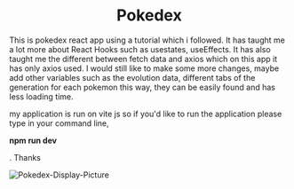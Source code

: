 <h1 align="center">Pokedex</h1>

This is pokedex react app using a tutorial which i followed. It has taught me a lot more about React Hooks such as usestates, useEffects. It has also taught me the different between fetch data and axios which on this app it has only axios used. I would still like to make some more changes, maybe add other variables such as the evolution data, different tabs of the generation for each pokemon this way, they can be easily found and has less loading time.

my application is run on vite js so if you'd like to run the application please type in your command line, <p ><strong>npm run dev</strong></p>. Thanks

![Pokedex-Display-Picture](https://github.com/mossstak/pokedex/assets/57457446/bf88d82e-c51e-49ad-a724-18b508b63d39)
